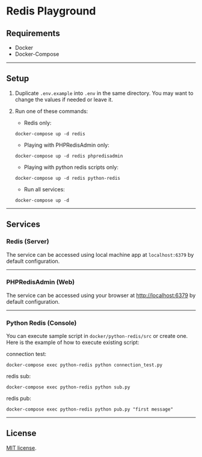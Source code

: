 # Redis Playground

## Requirements

- Docker
- Docker-Compose

___________

## Setup

1. Duplicate `.env.example` into `.env` in the same directory. You may want to change the values if needed or leave it.

2. Run one of these commands:

    - Redis only:
    ```
    docker-compose up -d redis
    ```

    - Playing with PHPRedisAdmin only:
    ```
    docker-compose up -d redis phpredisadmin
    ```

    - Playing with python redis scripts only:
    ```
    docker-compose up -d redis python-redis
    ```

    - Run all services:
    ```
    docker-compose up -d
    ```

____________

## Services

### Redis (Server)

The service can be accessed using local machine app at `localhost:6379` by default configuration.

____________
### PHPRedisAdmin (Web)

The service can be accessed using your browser at [http://localhost:6379](http://localhost:9987) by default configuration.

____________
### Python Redis (Console)

You can execute sample script in `docker/python-redis/src` or create one. Here is the example of how to execute existing script:

connection test:
```
docker-compose exec python-redis python connection_test.py
```

redis sub:
```
docker-compose exec python-redis python sub.py
```

redis pub:
```
docker-compose exec python-redis python pub.py "first message"
```
____________

## License

[MIT license](https://opensource.org/licenses/MIT).
